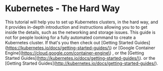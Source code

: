 # Kubernetes - The Hard Way

This tutorial will help you to set up Kubernetes clusters, in the hard way, and it provides in-depth introduction and instructions allowing you to to get inside the details, such as the networking and storage issues. This guide is not for people looking for a fully automated command to create a Kubernetes cluster. If that's you then check out \[Getting Started Guides\]\(https://kubernetes.io/docs/getting-started-guides/\) or [Google Container Engine](https://cloud.google.com/container-engine\) , or the [Getting Started Guides]\(http://kubernetes.io/docs/getting-started-guides/\). or the [Getting Started Guides]\(http://kubernetes.io/docs/getting-started-guides/).


